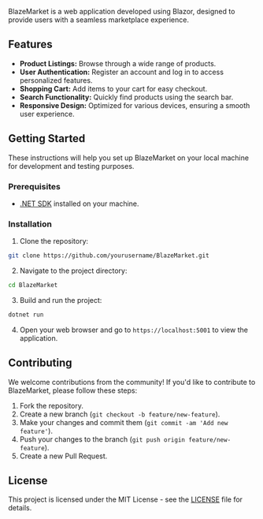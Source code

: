 BlazeMarket is a web application developed using Blazor, designed to provide users with a seamless marketplace experience.

## Features

- **Product Listings:** Browse through a wide range of products.
- **User Authentication:** Register an account and log in to access personalized features.
- **Shopping Cart:** Add items to your cart for easy checkout.
- **Search Functionality:** Quickly find products using the search bar.
- **Responsive Design:** Optimized for various devices, ensuring a smooth user experience.

## Getting Started

These instructions will help you set up BlazeMarket on your local machine for development and testing purposes.

### Prerequisites

- [.NET SDK](https://dotnet.microsoft.com/download) installed on your machine.

### Installation

1. Clone the repository:

```bash
git clone https://github.com/yourusername/BlazeMarket.git
```

2. Navigate to the project directory:

```bash
cd BlazeMarket
```

3. Build and run the project:

```bash
dotnet run
```

4. Open your web browser and go to `https://localhost:5001` to view the application.

## Contributing

We welcome contributions from the community! If you'd like to contribute to BlazeMarket, please follow these steps:

1. Fork the repository.
2. Create a new branch (`git checkout -b feature/new-feature`).
3. Make your changes and commit them (`git commit -am 'Add new feature'`).
4. Push your changes to the branch (`git push origin feature/new-feature`).
5. Create a new Pull Request.

## License

This project is licensed under the MIT License - see the [LICENSE](LICENSE) file for details.
```

